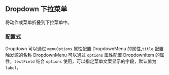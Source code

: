 <div class="demo-header">
<p class="overviewicon">
  <span class="wapi-form-usercontact"/>
</p>

## Dropdown 下拉菜单

<nova-uxlink widget-name="Dropdown"></nova-uxlink>

将动作或菜单折叠到下拉菜单中。

</div>

### 配置式

Dropdown 可以通过 `menuOptions` 属性配置 DropdownMenu 的属性,`title` 配置触发源的名称
DropdownMenu 可以通过 `options` 属性配置 DropdownItem 的属性，`textField` 结合 `options` 使用，可以指定菜单文案显示的字段，默认值为 `label`。

<nova-demo-view link="dropdown/options"></nova-demo-view>
